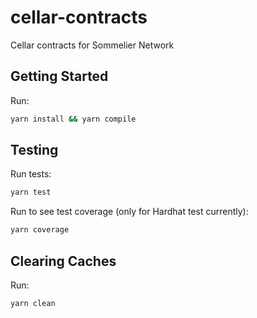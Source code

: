 # cellar-contracts

Cellar contracts for Sommelier Network

## Getting Started

Run:

```bash
yarn install && yarn compile
```

## Testing

Run tests:

```bash
yarn test
```

Run to see test coverage (only for Hardhat test currently):

```bash
yarn coverage
```

## Clearing Caches

Run:

```bash
yarn clean
```
